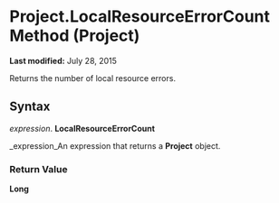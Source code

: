 
# Project.LocalResourceErrorCount Method (Project)

 **Last modified:** July 28, 2015

Returns the number of local resource errors.

## Syntax

 _expression_. **LocalResourceErrorCount**

 _expression_An expression that returns a  **Project** object.


### Return Value

 **Long**

